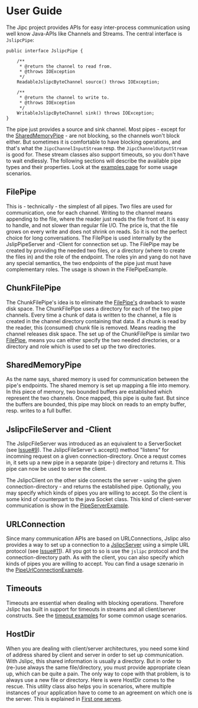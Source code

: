 # User Guide #
The Jipc project provides APIs for easy inter-process communication using well know Java-APIs like Channels and Streams. The central interface is `JslipcPipe`:

```
public interface JslipcPipe {

	/**
	 * @return the channel to read from.
	 * @throws IOException 
	 */
	ReadableJslipcByteChannel source() throws IOException;

	/**
	 * @return the channel to write to.
	 * @throws IOException 
	 */
	WritableJslipcByteChannel sink() throws IOException;
}
```

The pipe just provides a source and sink channel. Most pipes - except for the [SharedMemoryPipe](#SharedMemoryPipe.md) - are not blocking, so the channels won't block either. But sometimes it is comfortable to have blocking operations, and that's what the `JipcChannelInputStream` resp. the `JipcChannelOutputStream` is good for. These stream classes also support timeouts, so you don't have to wait endlessly. The following sections will describe the available pipe types and their properties. Look at the [examples page](Examples.md) for some usage scenarios.

## FilePipe ##
This is - technically - the simplest of all pipes. Two files are used for communication, one for each channel. Writing to the channel means appending to the file, where the reader just reads the file front of. It is easy to handle, and not slower than regular file I/O. The price is, that the file grows on every write and does not shrink on reads. So it is not the perfect choice for long conversations. The FilePipe is used internally by the JslipPipeServer and -Client for connection set up. The FilePipe may be created by providing the needed two files, or a directory (where to create the files in) and the role of the endpoint. The roles yin and yang do not have any special semantics, the two endpoints of the pipe just must have complementary roles. The usage is shown in the FilePipeExample.

## ChunkFilePipe ##
The ChunkFilePipe's idea is to eliminate the [FilePipe's](#FilePipe.md) drawback to waste disk space. The ChunkFilePipe uses a directory for each of the two pipe channels. Every time a chunk of data is written to the channel, a file is created in the channel directory containing that data. If a chunk is read by the reader, this (consumed) chunk file is removed. Means reading the channel releases disk space. The set up of the ChunkFilePipe is similar two [FilePipe](#FilePipe.md), means you can either specify the two needed directories, or a directory and role which is used to set up the two directories.

## SharedMemoryPipe ##
As the name says, shared memory is used for communication between the pipe's endpoints. The shared memory is set up mapping a file into memory. In this piece of memory, two bounded buffers are established which represent the two channels. Once mapped, this pipe is quite fast. But since the buffers are bounded, this pipe may block on reads to an empty buffer, resp. writes to a full buffer.

## JslipcFileServer and -Client ##
The JslipcFileServer was introduced as an equivalent to a ServerSocket (see [Issue#9](https://code.google.com/p/jslipc/issues/detail?id=#9)). The JslipcFileServer's accept() method "listens" for incomning request on a given connection-directory. Once a requst comes in, it sets up a new pipe in a separate (pipe-) directory and returns it. This pipe can now be used to serve the client.

The JslipcClient on the other side connects the server - using the given connection-directory - and returns the established pipe. Optionally, you may specify which kinds of pipes you are willing to accept. So the client is some kind of counterpart to the java Socket class. This kind of client-server communication is show in the [PipeServerExample](PipeServerExample.md).

## URLConnection ##
Since many communication APIs are based on URLConnections, Jslipc also provides a way to set up a connection to a [JslipcServer](#JslipcFileServer_and_-Client.md) using a simple URL protocol (see [Issue#11](https://code.google.com/p/jslipc/issues/detail?id=#11)). All you got to so is use the `jslipc` protocol and the connection-directory path. As with the client, you can also specify which kinds of pipes you are willing to accept. You can find a usage szenario in the [PipeUrlConnectionExample](PipeUrlConnectionExample.md).

## Timeouts ##
Timeouts are essential when dealing with blocking operations. Therefore Jslipc has built in support for timeouts in streams and all client/server constructs. See the [timeout examples](Timeouts.md) for some common usage scenarios.

## HostDir ##
When you are dealing with client/server architectures, you need some kind of address shared by client and server in order to set up communication. With Jslipc, this shared information is usually a directory. But in order to (re-)use always the same file/directory, you must provide appropriate clean up, which can be quite a pain. The only way to cope with that problem, is to always use a new file or directory. Here is were HostDir comes to the rescue. This utility class also helps you in scenarios, where multiple instances of your application have to come to an agreement on which one is the server. This is explained in [First one serves](FirstOneServes.md).